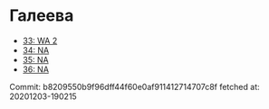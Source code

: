 # Галеева
- [33: WA 2](33.md)
- [34: NA](34.md)
- [35: NA](35.md)
- [36: NA](36.md)

Commit: b8209550b9f96dff44f60e0af911412714707c8f
 fetched at: 20201203-190215
